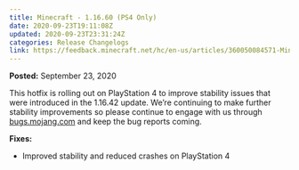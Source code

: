 ```yaml
---
title: Minecraft - 1.16.60 (PS4 Only)
date: 2020-09-23T19:11:08Z
updated: 2020-09-23T23:31:24Z
categories: Release Changelogs
link: https://feedback.minecraft.net/hc/en-us/articles/360050084571-Minecraft-1-16-60-PS4-Only-
---
```


**Posted:** September 23, 2020

This hotfix is rolling out on PlayStation 4 to improve stability issues that were introduced in the 1.16.42 update. We’re continuing to make further stability improvements so please continue to engage with us through [bugs.mojang.com](https://bugs.mojang.com/) and keep the bug reports coming.

**Fixes:**

- Improved stability and reduced crashes on PlayStation 4
